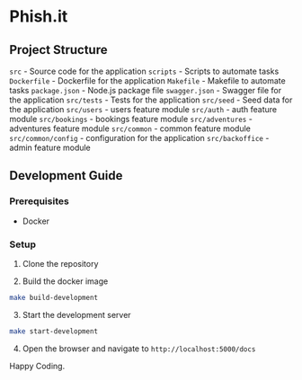 # Phish.it

## Project Structure

`src` - Source code for the application
`scripts` - Scripts to automate tasks
`Dockerfile` - Dockerfile for the application
`Makefile` - Makefile to automate tasks
`package.json` - Node.js package file
`swagger.json` - Swagger file for the application
`src/tests` - Tests for the application
`src/seed` - Seed data for the application
`src/users` - users feature module
`src/auth` - auth feature module
`src/bookings` - bookings feature module
`src/adventures` - adventures feature module
`src/common` - common feature module
`src/common/config` - configuration for the application
`src/backoffice` - admin feature module

## Development Guide

### Prerequisites

- Docker

### Setup

1. Clone the repository

2. Build the docker image

```bash
make build-development
```

3. Start the development server

```bash
make start-development
```

4. Open the browser and navigate to `http://localhost:5000/docs`

Happy Coding.

